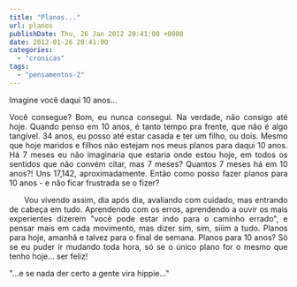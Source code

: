 ```yaml
---
title: "Planos..."
url: planos
publishDate: Thu, 26 Jan 2012 20:41:00 +0000
date: 2012-01-26 20:41:00
categories: 
  - "cronicas"
tags: 
  - "pensamentos-2"
---
```

<div>
<p style="text-align: justify;">Imagine você daqui 10 anos...</p>

</div>
<div style="text-align: justify;">

Você consegue? Bom, eu nunca consegui. Na verdade, não consigo até hoje. Quando penso em 10 anos, é tanto tempo pra frente, que não é algo tangível. 34 anos, eu posso até estar casada e ter um filho, ou dois. Mesmo que hoje maridos e filhos não estejam nos meus planos para daqui 10 anos. Há 7 meses eu não imaginaria que estaria onde estou hoje, em todos os sentidos que não convém citar, mas 7 meses? Quantos 7 meses há em 10 anos?! Uns 17,142, aproximadamente. Então como posso fazer planos para 10 anos - e não ficar frustrada se o fizer?

</div>
<div style="text-align: justify;"></div>
<div style="text-align: justify;">      Vou vivendo assim, dia após dia, avaliando com cuidado, mas entrando de cabeça em tudo. Aprendendo com os erros, aprendendo a ouvir os mais experientes dizerem "você pode estar indo para o caminho errado", e pensar mais em cada movimento, mas dizer sim, sim, siiim a tudo. Planos para hoje, amanhã e talvez para o final de semana. Planos para 10 anos? Só se eu puder ir mudando toda hora, só se o único plano for o mesmo que tenho hoje... ser feliz!
<p style="text-align: justify;">"...e se nada der certo a gente vira hippie..."</p>

</div>
